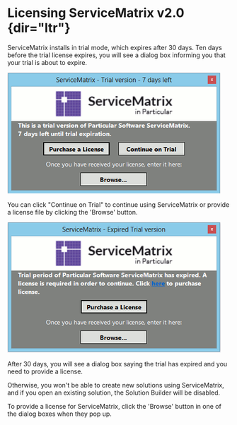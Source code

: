 <!--
title: "Licensing ServiceMatrix v2.0"
tags: ""
summary: ""
-->

<span id="docs-internal-guid-15b24b86-6cfb-e5ee-2575-e54bfd58440c">Licensing </span> ​ <span>ServiceMatrix v2.0</span> {dir="ltr"}
======================================================================================================================

<span id="docs-internal-guid-15b24b86-6ce7-ca2d-733b-5ef13bfdff0d">ServiceMatrix installs in trial mode, which expires after 30 days. Ten days before the trial license expires, you will see a dialog box informing you that your trial is about to expire.</span>

<span>![](001.png)</span>

<span id="docs-internal-guid-15b24b86-6ce7-ca2d-733b-5ef13bfdff0d">You can click "Continue on Trial" to continue using ServiceMatrix or provide a license file by clicking the 'Browse' button.</span>



 <span>![](002.png)</span>

<span id="docs-internal-guid-15b24b86-6ce7-ca2d-733b-5ef13bfdff0d">After
30 days, you will see a dialog box saying the trial has expired and you need to provide a license. </span>

<span id="docs-internal-guid-15b24b86-6ce7-ca2d-733b-5ef13bfdff0d">Otherwise, you won't be able to create new solutions using ServiceMatrix, and if you open an existing solution, the Solution Builder will be disabled.</span>

<span id="docs-internal-guid-15b24b86-6ce7-ca2d-733b-5ef13bfdff0d">To provide a license for ServiceMatrix, click the 'Browse' button in one of the dialog boxes when they pop up.</span>

